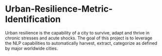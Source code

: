# Urban-Resilience-Metric-Identification
Urban resilience is the capability of a city to survive, adapt and thrive in chronic stresses and acute shocks. The goal of this project is to leverage the NLP capabilities to automatically harvest, extract, categorize as defined by major worldwide cities.
